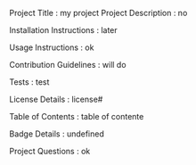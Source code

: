 Project Title : my project
Project Description : no

Installation Instructions : later

Usage Instructions : ok

Contribution Guidelines : will do

Tests : test

License Details : license#

Table of Contents : table of contente

Badge Details : undefined

Project Questions : ok